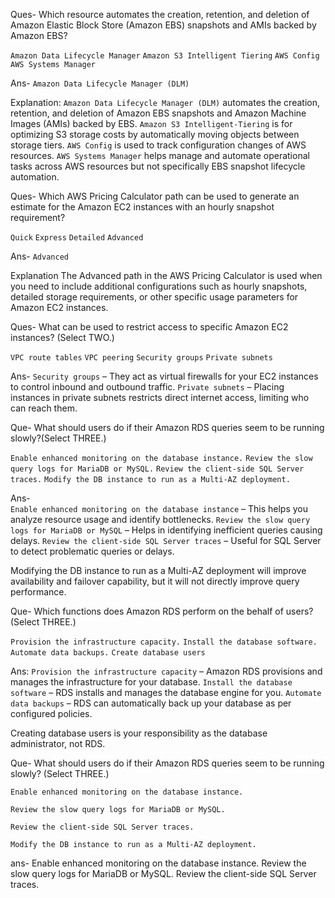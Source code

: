 Ques- Which resource automates the creation, retention, and deletion of Amazon Elastic Block Store (Amazon EBS) snapshots and AMIs backed by Amazon EBS?

`Amazon Data Lifecycle Manager` `Amazon S3 Intelligent Tiering` `AWS Config` `AWS Systems Manager`

Ans- `Amazon Data Lifecycle Manager (DLM)`

Explanation:
`Amazon Data Lifecycle Manager (DLM)` automates the creation, retention, and deletion of Amazon EBS snapshots and Amazon Machine Images (AMIs) backed by EBS.
`Amazon S3 Intelligent-Tiering` is for optimizing S3 storage costs by automatically moving objects between storage tiers.
`AWS Config` is used to track configuration changes of AWS resources.
`AWS Systems Manager` helps manage and automate operational tasks across AWS resources but not specifically EBS snapshot lifecycle automation.

Ques- Which AWS Pricing Calculator path can be used to generate an estimate for the Amazon EC2
instances with an hourly snapshot requirement?

`Quick`   `Express`  `Detailed`   `Advanced`

Ans-   `Advanced`

Explanation
The Advanced path in the AWS Pricing Calculator is used when you need to include additional configurations such as hourly snapshots, detailed storage requirements, or other specific usage parameters for Amazon EC2 instances.

Ques- What can be used to restrict access to specific Amazon EC2 instances? (Select TWO.)

`VPC route tables`  `VPC peering`  `Security groups`  `Private subnets`

Ans- 
`Security groups` – They act as virtual firewalls for your EC2 instances to control inbound and outbound traffic.
`Private subnets` – Placing instances in private subnets restricts direct internet access, limiting who can reach them.


Que- What should users do if their Amazon RDS queries seem to be running slowly?(Select THREE.)

`Enable enhanced monitoring on the database instance.`
`Review the slow query logs for MariaDB or MySQL.`
`Review the client-side SQL Server traces.`
`Modify the DB instance to run as a Multi-AZ deployment.`

Ans-  
`Enable enhanced monitoring on the database instance` – This helps you analyze resource usage and identify bottlenecks.
`Review the slow query logs for MariaDB or MySQL` – Helps in identifying inefficient queries causing delays.
`Review the client-side SQL Server traces` – Useful for SQL Server to detect problematic queries or delays.

Modifying the DB instance to run as a Multi-AZ deployment will improve availability and failover capability, but it will not directly improve query performance.


Que- Which functions does Amazon RDS perform on the behalf of users? (Select THREE.)

`Provision the infrastructure capacity.`
`Install the database software.`
`Automate data backups.`
`Create database users`

Ans:
`Provision the infrastructure capacity` – Amazon RDS provisions and manages the infrastructure for your database.
`Install the database software` – RDS installs and manages the database engine for you.
`Automate data backups` – RDS can automatically back up your database as per configured policies.

Creating database users is your responsibility as the database administrator, not RDS.


Que- What should users do if their Amazon RDS queries seem to be running slowly? (Select THREE.)

`Enable enhanced
monitoring on
the database
instance.`

`Review the slow
query logs for
MariaDB or
MySQL.`

`Review the
client-side SQL
Server traces.`

`Modify the DB
instance to run as
a Multi-AZ
deployment.`

ans-
Enable enhanced monitoring on the database instance.
Review the slow query logs for MariaDB or MySQL.
Review the client-side SQL Server traces.

